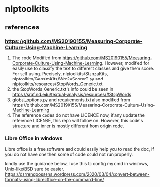 # nlptoolkits

## references

### https://github.com/MS20190155/Measuring-Corporate-Culture-Using-Machine-Learning

1. The code Modified from https://github.com/MS20190155/Measuring-Corporate-Culture-Using-Machine-Learning. However,
   modified for easily use to classify the text to different classes and give them score. For self using. Precisely,
   nlptoolkits/StanzaKits, nlptoolkits/GensimKits/Wrd2vScorerT.py and nlptoolkits/resources/StopWords_Generic.txt
2. the StopWords_Generic.txt's info could be seen in  https://sraf.nd.edu/textual-analysis/resources/#StopWords
3. global_options.py and requirements.txt also modified
   from https://github.com/MS20190155/Measuring-Corporate-Culture-Using-Machine-Learning
4. The reference codes do not have LICENCE now, if any update the reference LICENSE, this repo will follow on. However,
   this code's structure and inner is mostly different from origin code.

### Libre Office in windows

Libre office is a free software and could easily help you to read the doc, if you do not have one then some of code
could
not run properly.

kindly use the guidance below, I use this to config my cmd in windows, Unix-like/BSD sure be easier.
https://darrengoossens.wordpress.com/2020/03/04/convert-between-formats-using-libreoffice-on-the-command-line/

